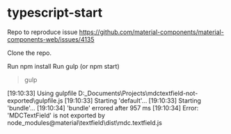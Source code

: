 # typescript-start
Repo to reproduce issue https://github.com/material-components/material-components-web/issues/4135

Clone the repo.

Run npm install
Run gulp (or npm start)

> gulp

[19:10:33] Using gulpfile D:\_Documents\Projects\mdctextfield-not-exported\gulpfile.js
[19:10:33] Starting 'default'...
[19:10:33] Starting 'bundle'...
[19:10:34] 'bundle' errored after 957 ms
[19:10:34] Error: 'MDCTextField' is not exported by node_modules\@material\textfield\dist\mdc.textfield.js